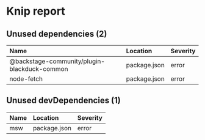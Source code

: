 # Knip report

## Unused dependencies (2)

| Name                                         | Location     | Severity |
| :------------------------------------------- | :----------- | :------- |
| @backstage-community/plugin-blackduck-common | package.json | error    |
| node-fetch                                   | package.json | error    |

## Unused devDependencies (1)

| Name | Location     | Severity |
| :--- | :----------- | :------- |
| msw  | package.json | error    |
